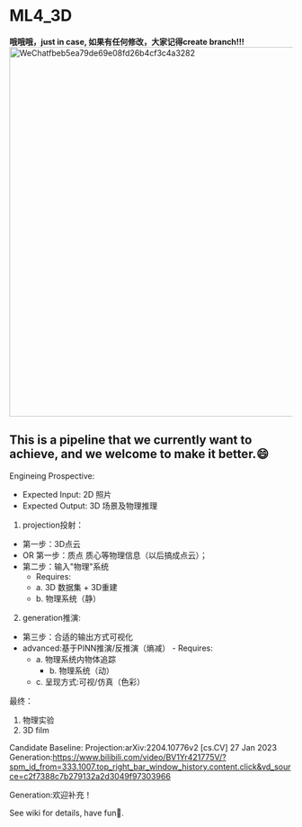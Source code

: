 # ML4_3D

****哦哦哦，just in case, 如果有任何修改，大家记得create branch!!!****
<img width="657" alt="WeChatfbeb5ea79de69e08fd26b4cf3c4a3282" src="https://github.com/MarkJYC001/ML4_3D/assets/90122592/3a9a0cfe-d1ae-4402-a29b-2fcc88f8658c">

## This is a pipeline that we currently want to achieve, and we welcome to make it better.😄

Engineing Prospective:
 * Expected Input: 2D 照片 
 * Expected Output: 3D 场景及物理推理
 1. projection投射：
   - 第一步：3D点云
   - OR 第一步：质点 质心等物理信息（以后搞成点云）； 
   - 第二步：输入"物理"系统
        - Requires:
 		- a. 3D 数据集 + 3D重建
 		- b. 物理系统（静）
 2. generation推演:
   - 第三步：合适的输出方式可视化
   - advanced:基于PINN推演/反推演（熵减）
	- Requires:
 		- a. 物理系统内物体追踪
	      	- b. 物理系统（动）
 		- c. 呈现方式:可视/仿真（色彩）


最终：
1. 物理实验
2. 3D film


Candidate Baseline:
Projection:arXiv:2204.10776v2 [cs.CV] 27 Jan 2023
Generation:https://www.bilibili.com/video/BV1Yr421775V/?spm_id_from=333.1007.top_right_bar_window_history.content.click&vd_source=c2f7388c7b279132a2d3049f97303966




Generation:欢迎补充！

See wiki for details, have fun🥳.
 

